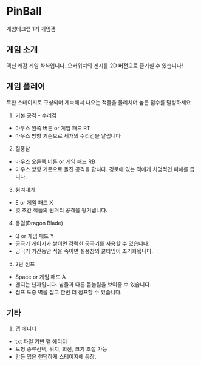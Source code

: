 # PinBall
게임테크랩 1기 게임잼

## 게임 소개
액션 쾌감 게임 샥샥입니다.
오버워치의 겐지를 2D 버전으로 즐기실 수 있습니다!

## 게임 플레이
무한 스테이지로 구성되며 계속해서 나오는 적들을 물리치며 높은 점수를 달성하세요

1. 기본 공격 - 수리검 
- 마우스 왼쪽 버튼 or 게임 패드 RT
- 마우스 방향 기준으로 세개의 수리검을 날립니다

2. 질풍참
- 마우스 오른쪽 버튼 or 게임 패드 RB
- 마우스 방향 기준으로 돌진 공격을 합니다. 경로에 있는 적에게 치명적인 피해를 줍니다.

3. 튕겨내기
- E or 게임 패드 X
- 몇 초간 적들의 원거리 공격을 튕겨냅니다.

4. 용검(Dragon Blade)
- Q or 게임 패드 Y
- 궁극기 게이지가 쌓이면 강력한 궁극기를 사용할 수 있습니다.
- 궁극기 기간동안 적을 죽이면 질풍참의 쿨타임이 초기화됩니다.

5. 2단 점프
- Space or 게임 패드 A
- 겐지는 닌자입니다. 남들과 다른 몸놀림을 보여줄 수 있습니다.
- 점프 도중 벽을 집고 한번 더 점프할 수 있습니다. 

## 기타
1. 맵 에디터
- txt 파일 기반 맵 에디터
- 도형 종류선택, 위치, 회전, 크기 조절 가능
- 만든 맵은 랜덤하게 스테이지에 등장.
